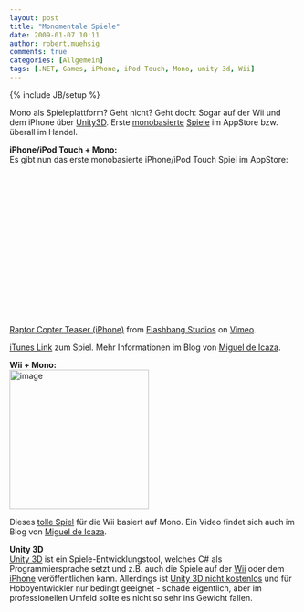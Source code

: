 ```yaml
---
layout: post
title: "Monomentale Spiele"
date: 2009-01-07 10:11
author: robert.muehsig
comments: true
categories: [Allgemein]
tags: [.NET, Games, iPhone, iPod Touch, Mono, unity 3d, Wii]
---
```

{% include JB/setup %}
<p>Mono als Spieleplattform? Geht nicht? Geht doch: Sogar auf der Wii und dem iPhone über <a target="_blank" href="http://unity3d.com/">Unity3D</a>. Erste <a target="_blank" href="http://tirania.org/blog/archive/2009/Jan-06.html">monobasierte</a> <a target="_blank" href="http://tirania.org/blog/archive/2009/Jan-06.html">Spiele</a> im AppStore bzw. überall im Handel.</p> 
<!--more-->
  <p><strong>iPhone/iPod Touch + Mono:     <br /></strong>Es gibt nun das erste monobasierte iPhone/iPod Touch Spiel im AppStore:</p> <object width="400" height="267"><param name="allowfullscreen" value="true" /><param name="allowscriptaccess" value="always" /><param name="movie" value="http://vimeo.com/moogaloop.swf?clip_id=2428637&amp;server=vimeo.com&amp;show_title=1&amp;show_byline=1&amp;show_portrait=0&amp;color=&amp;fullscreen=1" /><embed src="http://vimeo.com/moogaloop.swf?clip_id=2428637&amp;server=vimeo.com&amp;show_title=1&amp;show_byline=1&amp;show_portrait=0&amp;color=&amp;fullscreen=1" type="application/x-shockwave-flash" allowfullscreen="true" allowscriptaccess="always" width="400" height="267"></embed></object>  <br /><a href="http://vimeo.com/2428637">Raptor Copter Teaser (iPhone)</a> from <a href="http://vimeo.com/blurst">Flashbang Studios</a> on <a href="http://vimeo.com">Vimeo</a>.  <p><a target="_blank" href="http://tinyurl.com/raptorcopter">iTunes Link</a> zum Spiel. Mehr Informationen im Blog von <a target="_blank" href="http://tirania.org/blog/archive/2009/Jan-06.html">Miguel de Icaza</a>.</p>  <p><strong>Wii + Mono:</strong>    <br /><a href="{{BASE_PATH}}/assets/wp-images/image584.png"><img style="border-bottom: 0px; border-left: 0px; display: inline; border-top: 0px; border-right: 0px" title="image" border="0" alt="image" src="{{BASE_PATH}}/assets/wp-images/image-thumb562.png" width="244" height="244" /></a> </p>  <p>Dieses <a target="_blank" href="http://www.amazon.de/Koch-Media-GmbH-Meine-Tierklinik/dp/B001GYSI76/ref=sr_1_1?ie=UTF8&amp;s=videogames&amp;qid=1231318894&amp;sr=8-1">tolle Spiel</a> für die Wii basiert auf Mono. Ein Video findet sich auch im Blog von <a target="_blank" href="http://tirania.org/blog/archive/2009/Jan-06.html">Miguel de Icaza</a>.</p>  <p><strong>Unity 3D     <br /></strong><a target="_blank" href="http://unity3d.com/unity/">Unity 3D</a> ist ein Spiele-Entwicklungstool, welches C# als Programmiersprache setzt und z.B. auch die Spiele auf der <a target="_blank" href="http://unity3d.com/unity/features/wii-publishing">Wii</a> oder dem <a target="_blank" href="http://unity3d.com/unity/features/iphone-publishing">iPhone</a> veröffentlichen kann. Allerdings ist <a target="_blank" href="https://store.unity3d.com/shop/">Unity 3D nicht kostenlos</a> und für Hobbyentwickler nur bedingt geeignet - schade eigentlich, aber im professionellen Umfeld sollte es nicht so sehr ins Gewicht fallen.</p>
